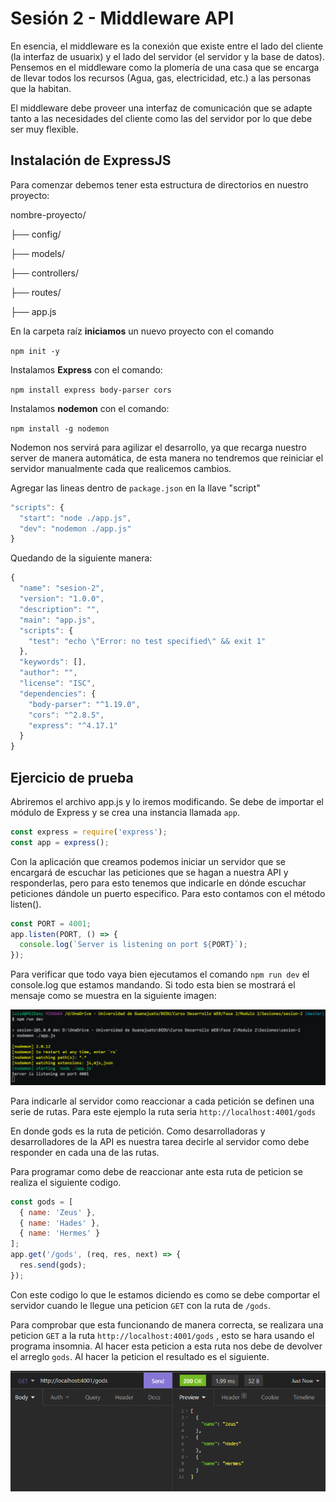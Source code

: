 # Sesión 2 - Middleware API

En esencia, el middleware es la conexión que existe entre el lado del cliente (la interfaz de usuarix) y el lado del servidor (el servidor y la base de datos). Pensemos en el middleware como la plomería de una casa que se encarga de llevar todos los recursos (Agua, gas, electricidad, etc.) a las personas que la habitan.

El middleware debe proveer una interfaz de comunicación que se adapte tanto a las necesidades del cliente como las del servidor por lo que debe ser muy flexible.

## Instalación de ExpressJS

Para comenzar debemos tener esta estructura de directorios en nuestro proyecto:

nombre-proyecto/

├── config/

├── models/

├── controllers/

├── routes/

├── app.js

En la carpeta raíz **iniciamos** un nuevo proyecto con el comando

`npm init -y`

Instalamos **Express** con el comando:

`npm install express body-parser cors`

Instalamos **nodemon** con el comando:

`npm install -g nodemon`

Nodemon nos servirá para agilizar el desarrollo, ya que recarga nuestro server de manera automática, de esta manera no tendremos que reiniciar el servidor manualmente cada que realicemos cambios.

Agregar las lineas dentro de `package.json` en la llave "script"

```javascript
"scripts": {
  "start": "node ./app.js",
  "dev": "nodemon ./app.js"
}
```
Quedando de la siguiente manera:

```javascript
{
  "name": "sesion-2",
  "version": "1.0.0",
  "description": "",
  "main": "app.js",
  "scripts": {
    "test": "echo \"Error: no test specified\" && exit 1"
  },
  "keywords": [],
  "author": "",
  "license": "ISC",
  "dependencies": {
    "body-parser": "^1.19.0",
    "cors": "^2.8.5",
    "express": "^4.17.1"
  }
}
```

## Ejercicio de prueba

Abriremos el archivo app.js y lo iremos modificando. Se debe de importar el módulo de Express y se crea una instancia llamada `app`.

```javascript
const express = require('express');
const app = express();

```

Con la aplicación que creamos podemos iniciar un servidor que se encargará de escuchar las peticiones que se hagan a nuestra API y responderlas, pero para esto tenemos que indicarle en dónde escuchar peticiones dándole un puerto especifico. Para esto contamos con el método listen().

```javascript
const PORT = 4001;
app.listen(PORT, () => {
  console.log(`Server is listening on port ${PORT}`);
});
```

Para verificar que todo vaya bien ejecutamos el comando `npm run dev` el console.log que estamos mandando. Si todo esta bien se mostrará el mensaje como se muestra en la siguiente imagen:

![Prueba](./images/prueba1.png)

 Para indicarle al servidor como reaccionar a cada petición se definen una serie de rutas. Para este ejemplo la ruta seria `http://localhost:4001/gods
`

En donde gods es la ruta de petición. Como desarrolladoras y desarrolladores de la API es nuestra tarea decirle al servidor como debe responder en cada una de las rutas.

Para programar como debe de reaccionar ante esta ruta de peticion se realiza el siguiente codigo.

```javascript
const gods = [
  { name: 'Zeus' },
  { name: 'Hades' },
  { name: 'Hermes' }
];
app.get('/gods', (req, res, next) => {
  res.send(gods);
});

```

Con este codigo lo que le estamos diciendo es como se debe comportar el servidor cuando le llegue una peticion `GET` con la ruta de `/gods`.

Para comprobar que esta funcionando de manera correcta, se realizara una peticion `GET` a la ruta `http://localhost:4001/gods` , esto se hara usando el programa insomnia. Al hacer esta peticion a esta ruta nos debe de devolver el arreglo `gods`. Al hacer la peticion el resultado es el siguiente.


![Resultado peticion](./images/peticion-prueba.png)
